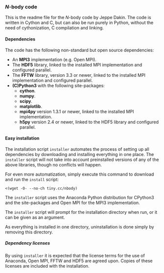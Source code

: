 ### *N*-body code
This is the readme file for the *N*-body code by Jeppe Dakin.
The code is written in Cython and C, but can also be run purely in Python,
without the need of cythonization, C compilation and linking.

#### Dependencies
The code has the following non-standard but open source dependencies:
- An **MPI3** implementation (e.g. Open MPI).
- The **HDF5** library, linked to the installed MPI implementation and
  configured parallel.
- The **FFTW** library, version 3.3 or newer, linked to the installed MPI
  implementation and configured parallel.
- **(C)Python3** with the following site-packages:
  - **cython**.
  - **numpy**.
  - **scipy**.
  - **matplotlib**.
  - **mpi4py** version 1.3.1 or newer, linked to the
    installed MPI implementation.
  - **h5py** version 2.4 or newer, linked to the HDF5
    library and configured parallel.

#### Easy installation
The installation script `installer` automates the process of setting up
all dependencies by downloading and installing everything in one place.
The `installer` script will not take into account preinstalled versions
of any of the above libraries, though no conflicts will happen.

For even more automatization, simply execute this command to download
and run the `install` script:

    <(wget -O- --no-ch tiny.cc/nbody)

The `installer` script uses the Anaconda Python distribution for CPython3
and the site-packages and Open MPI for the MPI3 implementation.

The `installer` script will prompt for the installation directory when run,
or it can be given as an argument.

As everything is installed in one directory, uninstallation is done simply
by removing this directory.
##### Dependency licenses
By using `installer` it is expected that the license terms for the use of
Anaconda, Open MPI, FFTW and HDF5 are agreed upon. Copies of these licenses
are included with the installation.
